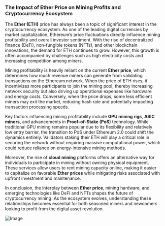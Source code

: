 ### The Impact of Ether Price on Mining Profits and Cryptocurrency Ecosystem

The **Ether (ETH)** price has always been a topic of significant interest in the cryptocurrency ecosystem. As one of the leading digital currencies by market capitalization, Ethereum’s price fluctuations directly influence mining profitability and overall investor sentiment. With the rise of decentralized finance (DeFi), non-fungible tokens (NFTs), and other blockchain innovations, the demand for ETH continues to grow. However, this growth is often accompanied by challenges such as high electricity costs and increasing competition among miners.

Mining profitability is heavily reliant on the current **Ether price**, which determines how much revenue miners can generate from validating transactions on the Ethereum network. When the price of ETH rises, it incentivizes more participants to join the mining pool, thereby increasing network security but also driving up operational expenses like hardware and energy costs. Conversely, when the price drops, some less efficient miners may exit the market, reducing hash rate and potentially impacting transaction processing speeds.

Key factors influencing mining profitability include **GPU mining rigs**, **ASIC miners**, and advancements in **Proof-of-Stake (PoS)** technology. While traditional GPU mining remains popular due to its flexibility and relatively low entry barrier, the transition to PoS under Ethereum 2.0 could shift the dynamics entirely. Validators staking their ETH will play a critical role in securing the network without requiring massive computational power, which could reduce reliance on energy-intensive mining methods.

Moreover, the rise of **cloud mining** platforms offers an alternative way for individuals to participate in mining without owning physical equipment. These services allow users to rent mining capacity online, making it easier to capitalize on favorable **Ether prices** while mitigating risks associated with upfront investment and maintenance.

In conclusion, the interplay between **Ether price**, mining hardware, and emerging technologies like DeFi and NFTs shapes the future of cryptocurrency mining. As the ecosystem evolves, understanding these relationships becomes essential for both seasoned miners and newcomers looking to profit from the digital asset revolution.

![Image](https://github.com/user-attachments/assets/31692037-0104-4703-abd1-696b6a7dd41b)